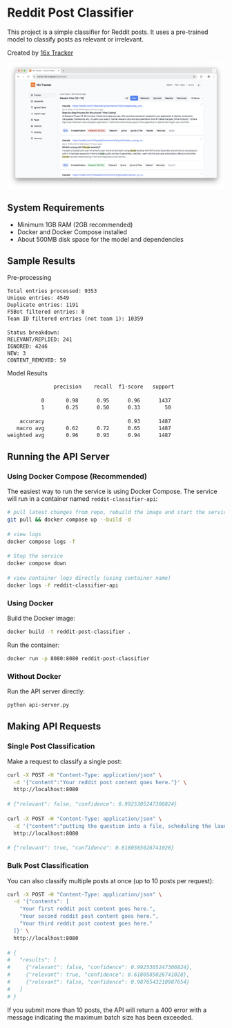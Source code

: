 # Reddit Post Classifier

This project is a simple classifier for Reddit posts. It uses a pre-trained model to classify posts as relevant or irrelevant.

Created by [16x Tracker](https://tracker.16x.engineer/)

![screenshot](screenshots/screenshot.png)

## System Requirements

- Minimum 1GB RAM (2GB recommended)
- Docker and Docker Compose installed
- About 500MB disk space for the model and dependencies

## Sample Results

Pre-processing

```
Total entries processed: 9353
Unique entries: 4549
Duplicate entries: 1191
F5Bot filtered entries: 8
Team ID filtered entries (not team 1): 10359

Status breakdown:
RELEVANT/REPLIED: 241
IGNORED: 4246
NEW: 3
CONTENT_REMOVED: 59
```

Model Results

```
               precision    recall  f1-score   support

           0       0.98      0.95      0.96      1437
           1       0.25      0.50      0.33        50

    accuracy                           0.93      1487
   macro avg       0.62      0.72      0.65      1487
weighted avg       0.96      0.93      0.94      1487
```

## Running the API Server

### Using Docker Compose (Recommended)

The easiest way to run the service is using Docker Compose. The service will run in a container named `reddit-classifier-api`:

```bash
# pull latest changes from repo, rebuild the image and start the service
git pull && docker compose up --build -d

# view logs
docker compose logs -f

# Stop the service
docker compose down

# view container logs directly (using container name)
docker logs -f reddit-classifier-api
```

### Using Docker

Build the Docker image:

```bash
docker build -t reddit-post-classifier .
```

Run the container:

```bash
docker run -p 8080:8080 reddit-post-classifier
```

### Without Docker

Run the API server directly:

```bash
python api-server.py
```

## Making API Requests

### Single Post Classification

Make a request to classify a single post:

```bash
curl -X POST -H "Content-Type: application/json" \
  -d '{"content":"Your reddit post content goes here."}' \
  http://localhost:8080

# {"relevant": false, "confidence": 0.9925305247306824}

curl -X POST -H "Content-Type: application/json" \
  -d '{"content":"putting the question into a file, scheduling the launch, open project, paste the question and have Claude write the answer in a file"}' \
  http://localhost:8080

# {"relevant": true, "confidence": 0.6180585026741028}
```

### Bulk Post Classification

You can also classify multiple posts at once (up to 10 posts per request):

```bash
curl -X POST -H "Content-Type: application/json" \
  -d '{"contents": [
    "Your first reddit post content goes here.",
    "Your second reddit post content goes here.",
    "Your third reddit post content goes here."
  ]}' \
  http://localhost:8080

# {
#   "results": [
#     {"relevant": false, "confidence": 0.9925305247306824},
#     {"relevant": true, "confidence": 0.6180585026741028},
#     {"relevant": false, "confidence": 0.9876543210987654}
#   ]
# }
```

If you submit more than 10 posts, the API will return a 400 error with a message indicating the maximum batch size has been exceeded.
